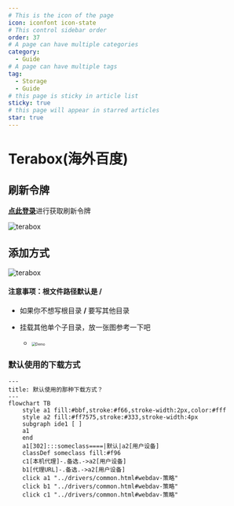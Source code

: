 ```yaml
---
# This is the icon of the page
icon: iconfont icon-state
# This control sidebar order
order: 37
# A page can have multiple categories
category:
  - Guide
# A page can have multiple tags
tag:
  - Storage
  - Guide
# this page is sticky in article list
sticky: true
# this page will appear in starred articles
star: true
---
```


# Terabox(海外百度)


## **刷新令牌**

[**点此登录**](https://www.terabox.com/)进行获取刷新令牌

![terabox](/img/drivers/terabox/terabox1.png)

## **添加方式**

![terabox](/img/drivers/terabox/terabox2.png)



#### **注意事项：根文件路径默认是 /**

- 如果你不想写根目录 **/** 要写其他目录

- 挂载其他单个子目录，放一张图参考一下吧
  - <img src="/img/drivers/terabox/terabox3.png" alt="Demo" style="zoom:50%;" />

    

### **默认使用的下载方式**

```mermaid
---
title: 默认使用的那种下载方式？
---
flowchart TB
    style a1 fill:#bbf,stroke:#f66,stroke-width:2px,color:#fff
    style a2 fill:#ff7575,stroke:#333,stroke-width:4px
    subgraph ide1 [ ]
    a1
    end
    a1[302]:::someclass====|默认|a2[用户设备]
    classDef someclass fill:#f96
    c1[本机代理]-.备选.->a2[用户设备]
    b1[代理URL]-.备选.->a2[用户设备]
    click a1 "../drivers/common.html#webdav-策略"
    click b1 "../drivers/common.html#webdav-策略"
    click c1 "../drivers/common.html#webdav-策略"
```
